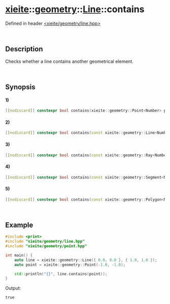 # [xieite](../../../../../xieite.md)\:\:[geometry](../../../../../geometry.md)\:\:[Line<Number>](../../../line.md)\:\:contains
Defined in header [<xieite/geometry/line.hpp>](../../../../../../include/xieite/geometry/line.hpp)

&nbsp;

## Description
Checks whether a line contains another geometrical element.

&nbsp;

## Synopsis
#### 1)
```cpp
[[nodiscard]] constexpr bool contains(xieite::geometry::Point<Number> point) const noexcept;
```
#### 2)
```cpp
[[nodiscard]] constexpr bool contains(const xieite::geometry::Line<Number>& line) const noexcept;
```
#### 3)
```cpp
[[nodiscard]] constexpr bool contains(const xieite::geometry::Ray<Number>& ray) const noexcept;
```
#### 4)
```cpp
[[nodiscard]] constexpr bool contains(const xieite::geometry::Segment<Number>& segment) const noexcept;
```
#### 5)
```cpp
[[nodiscard]] constexpr bool contains(const xieite::geometry::Polygon<Number>& polygon) const noexcept;
```

&nbsp;

## Example
```cpp
#include <print>
#include "xieite/geometry/line.hpp"
#include "xieite/geometry/point.hpp"

int main() {
    auto line = xieite::geometry::Line({ 0.0, 0.0 }, { 1.0, 1.0 });
    auto point = xieite::geometry::Point(-1.0, -1.0);

    std::println("{}", line.contains(point));
}
```
Output:
```
true
```
